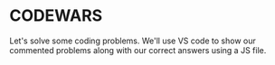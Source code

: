 # CODEWARS
Let's solve some coding problems.
We'll use VS code to show our commented problems along with our correct answers using a JS file.
